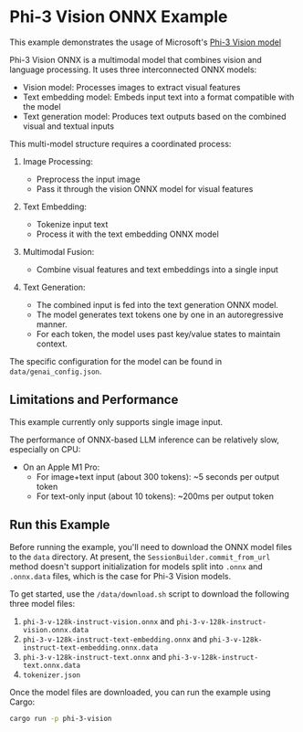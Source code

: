 # Phi-3 Vision ONNX Example

This example demonstrates the usage of Microsoft's [Phi-3 Vision model](https://huggingface.co/microsoft/Phi-3-vision-128k-instruct-onnx-cpu)

Phi-3 Vision ONNX is a multimodal model that combines vision and language processing. It uses three interconnected ONNX models:

- Vision model: Processes images to extract visual features
- Text embedding model: Embeds input text into a format compatible with the model
- Text generation model: Produces text outputs based on the combined visual and textual inputs

This multi-model structure requires a coordinated process:

1. Image Processing:
   - Preprocess the input image
   - Pass it through the vision ONNX model for visual features

2. Text Embedding:
   - Tokenize input text
   - Process it with the text embedding ONNX model

3. Multimodal Fusion:
   - Combine visual features and text embeddings into a single input

4. Text Generation:
   - The combined input is fed into the text generation ONNX model.
   - The model generates text tokens one by one in an autoregressive manner.
   - For each token, the model uses past key/value states to maintain context.

The specific configuration for the model can be found in `data/genai_config.json`.

## Limitations and Performance

This example currently only supports single image input.

The performance of ONNX-based LLM inference can be relatively slow, especially on CPU:

- On an Apple M1 Pro:
  - For image+text input (about 300 tokens): ~5 seconds per output token
  - For text-only input (about 10 tokens): ~200ms per output token

## Run this Example

Before running the example, you'll need to download the ONNX model files to the `data` directory. At present, the `SessionBuilder.commit_from_url` method doesn't support initialization for models split into `.onnx` and `.onnx.data` files, which is the case for Phi-3 Vision models.

To get started, use the `/data/download.sh` script to download the following three model files:

1. `phi-3-v-128k-instruct-vision.onnx` and `phi-3-v-128k-instruct-vision.onnx.data`
2. `phi-3-v-128k-instruct-text-embedding.onnx` and `phi-3-v-128k-instruct-text-embedding.onnx.data`
3. `phi-3-v-128k-instruct-text.onnx` and `phi-3-v-128k-instruct-text.onnx.data`
4. `tokenizer.json`

Once the model files are downloaded, you can run the example using Cargo:

```bash
cargo run -p phi-3-vision
```
